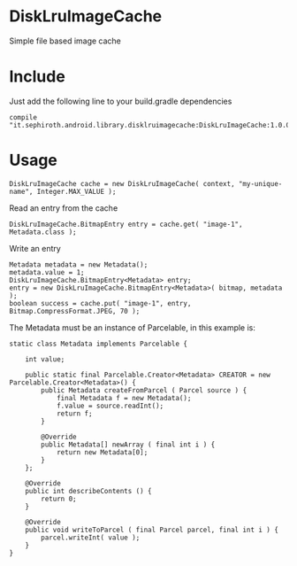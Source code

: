 DiskLruImageCache
=================

Simple file based image cache


Include
=================

Just add the following line to your build.gradle dependencies

	compile "it.sephiroth.android.library.disklruimagecache:DiskLruImageCache:1.0.0"


Usage
=================

    DiskLruImageCache cache = new DiskLruImageCache( context, "my-unique-name", Integer.MAX_VALUE );

Read an entry from the cache

    DiskLruImageCache.BitmapEntry entry = cache.get( "image-1", Metadata.class );

Write an entry

    Metadata metadata = new Metadata();
    metadata.value = 1;
    DiskLruImageCache.BitmapEntry<Metadata> entry;
    entry = new DiskLruImageCache.BitmapEntry<Metadata>( bitmap, metadata );
    boolean success = cache.put( "image-1", entry, Bitmap.CompressFormat.JPEG, 70 );

The Metadata must be an instance of Parcelable, in this example is:

	static class Metadata implements Parcelable {

		int value;

		public static final Parcelable.Creator<Metadata> CREATOR = new Parcelable.Creator<Metadata>() {
			public Metadata createFromParcel ( Parcel source ) {
				final Metadata f = new Metadata();
				f.value = source.readInt();
				return f;
			}

			@Override
			public Metadata[] newArray ( final int i ) {
				return new Metadata[0];
			}
		};

		@Override
		public int describeContents () {
			return 0;
		}

		@Override
		public void writeToParcel ( final Parcel parcel, final int i ) {
			parcel.writeInt( value );
		}
	}

